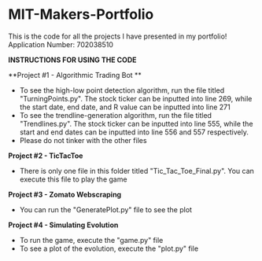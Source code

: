 # MIT-Makers-Portfolio
This is the code for all the projects I have presented in my portfolio! Application Number: 702038510

**INSTRUCTIONS FOR USING THE CODE**

**Project #1 - Algorithmic Trading Bot **
- To see the high-low point detection algorithm, run the file titled "TurningPoints.py". The stock ticker can be inputted into line 269, while the start date, end date, and R value can be inputted into line 271
- To see the trendline-generation algorithm, run the file titled "Trendlines.py". The stock ticker can be inputted into line 555, while the start and end dates can be inputted into line 556 and 557 respectively.
- Please do not tinker with the other files

**Project #2 - TicTacToe**
- There is only one file in this folder titled "Tic_Tac_Toe_Final.py". You can execute this file to play the game

**Project #3 - Zomato Webscraping**
- You can run the "GeneratePlot.py" file to see the plot

**Project #4 - Simulating Evolution**
- To run the game, execute the "game.py" file
- To see a plot of the evolution, execute the "plot.py" file

